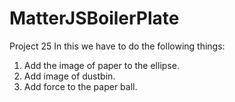 # MatterJSBoilerPlate
Project 25 
In this we have to do the following things:

1. Add the image of paper to the ellipse.
2. Add image of dustbin.
3. Add force to the paper ball.